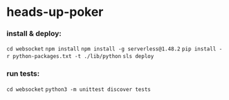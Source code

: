 # heads-up-poker

### install & deploy:

`cd websocket`
`npm install`
`npm install -g serverless@1.48.2`
`pip install -r python-packages.txt -t ./lib/python`
`sls deploy`
### run tests: 

`cd websocket`
`python3 -m unittest discover tests`